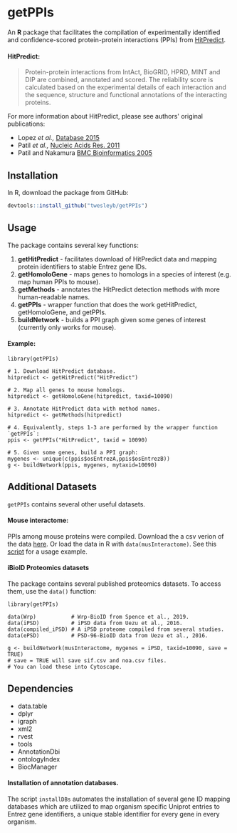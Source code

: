 # getPPIs

An __R__ package that facilitates the compilation of experimentally identified and 
confidence-scored protein-protein interactions (PPIs) from 
[HitPredict](http://hintdb.hgc.jp/htp/).

#### HitPredict:
> Protein-protein interactions from IntAct, BioGRID, HPRD, MINT and DIP are 
> combined, annotated and scored. The reliability score is calculated based 
> on the experimental details of each interaction and the sequence, structure and 
> functional annotations of the interacting proteins.

For more information about HitPredict, please see authors' original publications:
* Lopez _et al.,_ [Database 2015](https://www.ncbi.nlm.nih.gov/pmc/articles/PMC4691340/)
* Patil _et al.,_ [Nucleic Acids Res. 2011](https://www.ncbi.nlm.nih.gov/pubmed/20947562)
* Patil and Nakamura [BMC Bioinformatics 2005](https://www.ncbi.nlm.nih.gov/pubmed/15833142)

## Installation
In R, download the package from GitHub:

```R
devtools::install_github("twesleyb/getPPIs")
```

## Usage
The package contains several key functions:
1. __getHitPredict__ - facilitates download of HitPredict data and mapping protein identifiers to stable Entrez gene IDs.
2. __getHomoloGene__ - maps genes to homologs in a species of interest (e.g. map human PPIs to mouse).
3. __getMethods__ - annotates the HitPredict detection methods with more human-readable names.
4. __getPPIs__ - wrapper function that does the work getHitPredict, getHomoloGene, and getPPIs.
5. __buildNetwork__ - builds a PPI graph given some genes of interest (currently only works for mouse).

#### Example:
```
library(getPPIs)

# 1. Download HitPredict database.
hitpredict <- getHitPredict("HitPredict")

# 2. Map all genes to mouse homologs.
hitpredict <- getHomoloGene(hitpredict, taxid=10090)

# 3. Annotate HitPredict data with method names.
hitpredict <- getMethods(hitpredict)

# 4. Equivalently, steps 1-3 are performed by the wrapper function `getPPIs`:
ppis <- getPPIs("HitPredict", taxid = 10090)

# 5. Given some genes, build a PPI graph:
mygenes <- unique(c(ppis$osEntrezA,ppis$osEntrezB))
g <- buildNetwork(ppis, mygenes, mytaxid=10090)

```

## Additional Datasets
`getPPIs` contains several other useful datasets.

#### Mouse interactome:
PPIs among mouse proteins were compiled. Download the a csv verion of the data 
[here](https://github.com/twesleyb/getPPIs/blob/master/data/musInteractome.zip).
Or load the data in R with `data(musInteractome)`. See this [script](./example.R)
for a usage example.

#### iBioID Proteomics datasets
The package contains several published proteomics datasets. To access them, use the
`data()` function:

```
library(getPPIs)

data(Wrp)           # Wrp-BioID from Spence et al., 2019.
data(iPSD)          # iPSD data from Uezu et al., 2016.
data(compiled_iPSD) # A iPSD proteome compiled from several studies.
data(ePSD)          # PSD-96-BioID data from Uezu et al., 2016.

g <- buildNetwork(musInteractome, mygenes = iPSD, taxid=10090, save = TRUE)
# save = TRUE will save sif.csv and noa.csv files. 
# You can load these into Cytoscape.

```

## Dependencies
* data.table
* dplyr
* igraph
* xml2
* rvest
* tools
* AnnotationDbi
* ontologyIndex
* BiocManager

#### Installation of annotation databases.
The script `installDBs` automates the installation of several gene ID mapping databases
which are utilized to map organism specific Uniprot entries to Entrez gene
identifiers, a unique stable identifier for every gene in every organism.

